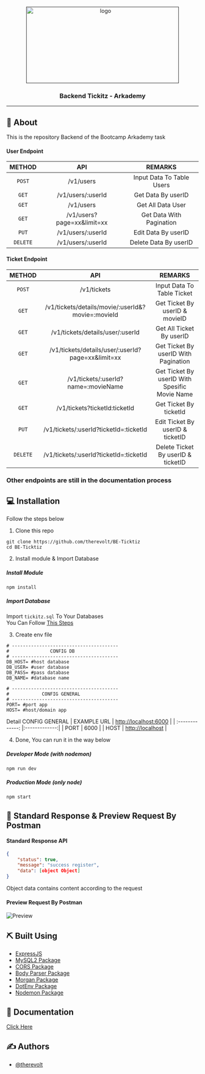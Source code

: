 <p align="center">
  <a href="" rel="noopener">
 <img width=400px height=200px src="https://124135-361502-raikfcquaxqncofqfm.stackpathdns.com/asset/img/banners/blog/rest_api.png" alt="logo"></a>
</p>

<h3 align="center">Backend Tickitz - Arkademy</h3>

---

## 🧐 About
This is the repository Backend of the Bootcamp Arkademy task

#### User Endpoint
| METHOD | API | REMARKS |
| :-------------: |:-------------:|:-----------:|
| ```POST``` | /v1/users | Input Data To Table Users |
| ```GET``` | /v1/users/:userId | Get Data By userID |
| ```GET``` | /v1/users | Get All Data User |
| ```GET``` | /v1/users?page=xx&limit=xx | Get Data With Pagination |
| ```PUT``` | /v1/users/:userId | Edit Data By userID |
| ```DELETE``` | /v1/users/:userId | Delete Data By userID |


#### Ticket Endpoint
| METHOD | API | REMARKS |
| :-------------: |:-------------:|:-----------:|
| ```POST``` | /v1/tickets | Input Data To Table Ticket |
| ```GET``` | /v1/tickets/details/movie/:userId&?movie=:movieId | Get Ticket By userID & movieID|
| ```GET``` | /v1/tickets/details/user/:userId | Get All Ticket By userID |
| ```GET``` | /v1/tickets/details/user/:userId?page=xx&limit=xx | Get Ticket By userID With Pagination |
| ```GET``` | /v1/tickets/:userId?name=:movieName| Get Ticket By userID With Spesific Movie Name |
| ```GET``` | /v1/tickets?ticketId:ticketId | Get Ticket By ticketId|
| ```PUT``` | /v1/tickets/:userId?ticketId=:ticketId | Edit Ticket By userID & ticketID |
| ```DELETE``` | /v1/tickets/:userId?ticketId=:ticketId | Delete Ticket By userID & ticketID |

### Other endpoints are still in the documentation process


## 💻 Installation

Follow the steps below

1. Clone this repo
```
git clone https://github.com/therevolt/BE-Ticktiz
cd BE-Ticktiz
```

2. Install module & Import Database
##### Install Module
```
npm install
```

##### Import Database
Import ``` tickitz.sql ``` To Your Databases
<br> You Can Follow [This Steps](https://www.a2hosting.com/kb/developer-corner/mysql/import-and-export-a-mysql-database)

3. Create env file
```
# ---------------------------------------
#               CONFIG DB
# ---------------------------------------
DB_HOST= #host database
DB_USER= #user database
DB_PASS= #pass database
DB_NAME= #database name

# ---------------------------------------
#            CONFIG GENERAL
# ---------------------------------------
PORT= #port app
HOST= #host/domain app
```
Detail CONFIG GENERAL
| EXAMPLE URL | [http://localhost:6000]() |
| :-------------: |:-------------:|
| PORT | 6000 |
| HOST | [http://localhost]() |

4. Done, You can run it in the way below
##### Developer Mode (with nodemon)
```
npm run dev
```
##### Production Mode (only node)
```
npm start
```

## 🔖 Standard Response & Preview Request By Postman
#### Standard Response API
```json
{
    "status": true,
    "message": "success register",
    "data": [object Object]
}
```
Object data contains content according to the request

#### Preview Request By Postman
![Preview](https://i.ibb.co/McdR01S/sample.png)

## ⛏️ Built Using

- [ExpressJS](https://expressjs.com)
- [MySQL2 Package](https://www.npmjs.com/package/mysql2)
- [CORS Package](https://www.npmjs.com/package/cors)
- [Body Parser Package](https://www.npmjs.com/package/body-parser)
- [Morgan Package](https://www.npmjs.com/package/morgan)
- [DotEnv Package](https://www.npmjs.com/package/dotenv)
- [Nodemon Package](https://www.npmjs.com/package/nodemon)


## 💭 Documentation

[Click Here](https://documenter.getpostman.com/view/10780576/TzCHAV8d)


## ✍️ Authors

- [@therevolt](https://github.com/therevolt)
